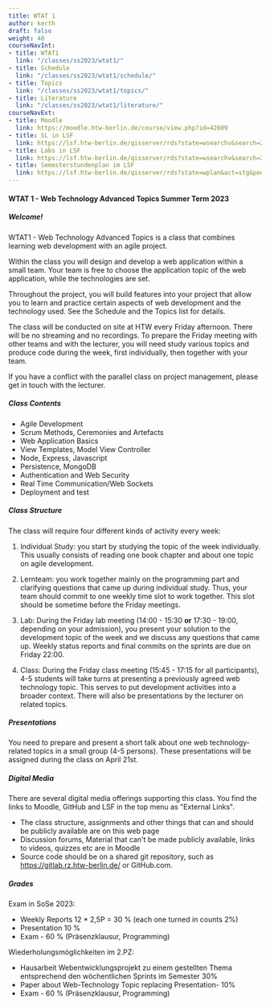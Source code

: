 ```yaml
---
title: WTAT 1
author: kerth
draft: false
weight: 40
courseNavInt:
- title: WTAT1
  link: "/classes/ss2023/wtat1/"
- title: Schedule
  link: "/classes/ss2023/wtat1/schedule/"
- title: Topics
  link: "/classes/ss2023/wtat1/topics/"
- title: Literature
  link: "/classes/ss2023/wtat1/literature/"
courseNavExt:
- title: Moodle
  link: https://moodle.htw-berlin.de/course/view.php?id=42609
- title: SL in LSF
  link: https://lsf.htw-berlin.de/qisserver/rds?state=wsearchv&search=2&veranstaltung.veranstid=194328
- title: Labs in LSF
  link: https://lsf.htw-berlin.de/qisserver/rds?state=wsearchv&search=2&veranstaltung.veranstid=194324
- title: Semesterstundenplan im LSF
  link: https://lsf.htw-berlin.de/qisserver/rds?state=wplan&act=stg&pool=stg&P.subc=plan&k_abstgv.abstgvnr=231&idcol=k_abstgv.abstgvnr&idval=231&k_abstgv.dtxt=internationale&r_zuordabstgv.semvonint=5&r_zuordabstgv.sembisint=6&purge=n&getglobal=n&text=Internationale+Medieninformatik+%28B%29%2C+Pr%C3%BCfungsOrdnung+20112
---
```


#### WTAT 1 - Web Technology Advanced Topics Summer Term 2023
##### Welcome!

WTAT1 - Web Technology Advanced Topics is a class that combines learning web development with an agile project.

Within the class you will design and develop a web application within a small team. Your team is free to choose the application topic of the web application, while the technologies are set.

Throughout the project, you will build features into your project that allow you to learn and practice certain aspects of web development and the technology used. See the Schedule and the Topics list for details.

The class will be conducted on site at HTW every Friday afternoon. There will be no streaming and no recordings. To prepare the Friday meeting with other teams and with the lecturer, you will need study various topics
and produce code during the week, first individually, then together with your team.

If you have a conflict with the parallel class on project management, please get in touch with the lecturer.

##### Class Contents

- Agile Development
- Scrum Methods, Ceremonies and Artefacts
- Web Application Basics
- View Templates, Model View Controller
- Node, Express, Javascript
- Persistence, MongoDB
- Authentication and Web Security
- Real Time Communication/Web Sockets
- Deployment and test

##### Class Structure

The class will require four different kinds of activity every week:

1. Individual Study: you start by studying the topic of the week individually.
   This usually consists of reading one book chapter and about one topic on agile development.

2. Lernteam: you work together mainly on the programming part and clarifying questions that came up during individual study.
   Thus, your team should commit to one weekly time slot to work together. This slot should be sometime before the Friday meetings.

3. Lab: During the Friday lab meeting (14:00 - 15:30 **or** 17:30 - 19:00, depending on your admission), you present your solution to the development topic of the week and we discuss any questions that came up.
   Weekly status reports and final commits on the sprints are due on Friday 22:00.

4. Class: During the Friday class meeting (15:45 - 17:15 for all participants), 4-5 students will take turns at presenting a previously agreed web technology topic. This serves to put development activities into a broader context. There will also be presentations by the lecturer on related topics.

##### Presentations

You need to prepare and present a short talk about one web technology-related topics in a small group (4-5 persons). These presentations will be assigned during the class on April 21st.

##### Digital Media

There are several digital media offerings supporting this class. You find the links to Moodle, GitHub and LSF in the top menu as "External Links".

* The class structure, assignments and other things that can and should be publicly available are on this web page
* Discussion forums, Material that can't be made publicly available, links to videos, quizzes etc are in Moodle
* Source code should be on a shared git repository, such as https://gitlab.rz.htw-berlin.de/ or GitHub.com. 

##### Grades

Exam in SoSe 2023:

* Weekly Reports 12 * 2,5P = 30 % (each one turned in counts 2%)
* Presentation 10 %
* Exam - 60 % (Präsenzklausur, Programming)

Wiederholungsmöglichkeiten im 2.PZ:

* Hausarbeit Webentwicklungsprojekt zu einem gestellten Thema entsprechend den wöchentlichen Sprints im Semester 30%
* Paper about Web-Technology Topic replacing Presentation- 10%
* Exam - 60 % (Präsenzklausur, Programming)
